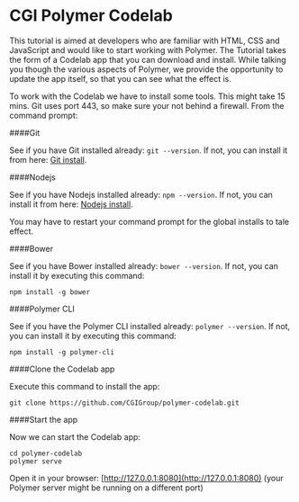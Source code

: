 # CGI Polymer Codelab

This tutorial is aimed at developers who are familiar with HTML, CSS and 
JavaScript and would like to start working with Polymer. The Tutorial takes
the form of a Codelab app that you can download and install. While talking 
you though the various aspects of Polymer, we provide the opportunity to 
update the app itself, so that you can see what the effect is.  

To work with the Codelab we have to install some tools. This might take 
15 mins. Git uses port 443, so make sure your not behind a firewall.
From the command prompt:

####Git

See if you have Git installed already: `git --version`. If not, you can install 
it from here: [Git install](https://git-scm.com/download/win).

####Nodejs

See if you have Nodejs installed already: `npm --version`. If not, you can install 
it from here: [Nodejs install](https://nodejs.org/en/).

You may have to restart your command prompt for the global installs to tale effect.

####Bower

See if you have Bower installed already: `bower --version`. If not, you can install 
it by executing this command:
 
    npm install -g bower

####Polymer CLI

See if you have the Polymer CLI installed already: `polymer --version`. If not, you can install 
it by executing this command:
 
    npm install -g polymer-cli

####Clone the Codelab app

Execute this command to install the app: 

    git clone https://github.com/CGIGroup/polymer-codelab.git

####Start the app

Now we can start the Codelab app: 

    cd polymer-codelab
    polymer serve

Open it in your browser:  [http://127.0.0.1:8080](http://127.0.0.1:8080) 
(your Polymer server might be running on a different port)
